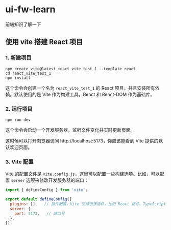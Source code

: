 # ui-fw-learn

前端知识了解一下


## 使用 vite 搭建 React 项目

### 1. 新建项目
```shell
npm create vite@latest react_vite_test_1 --template react
cd react_vite_test_1
npm install
```
这个命令会创建一个名为 `react_vite_test_1` 的 React 项目，并且安装所有依赖。默认使用的是 Vite 作为构建工具，React 和 React-DOM 作为基础库。

### 2. 运行项目
```shell
npm run dev
```
这个命令会启动一个开发服务器，监听文件变化并实时更新页面。  

这时候可以打开浏览器访问 http://localhost:5173，你应该能看到 Vite 提供的默认欢迎页面。

### 3. Vite 配置
Vite 的配置文件是 `vite.config.js`，这里可以配置一些构建选项。比如，可以配置 `server` 选项来修改开发服务器的端口：
```js
import { defineConfig } from 'vite';

export default defineConfig({
  plugins: [],   // 插件配置，Vite 支持很多插件，比如 React 插件、TypeScript 插件等。
  server: {
    port: 5173,   // 端口号
  },
});
```
